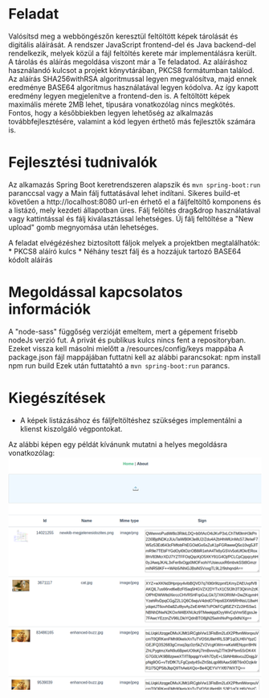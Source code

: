 Feladat
=======
Valósítsd meg a webböngészőn keresztül feltöltött képek tárolását és digitális aláírását. A rendszer JavaScript frontend-del és Java backend-del rendelkezik, melyek közül a fájl feltöltés kerete már implementálásra került. A tárolás és aláírás megoldása viszont már a Te feladatod. Az aláíráshoz használandó kulcsot a projekt könyvtárában, PKCS8 formátumban találod. Az aláírás SHA256withRSA algoritmussal legyen megvalósítva, majd ennek eredménye BASE64 algoritmus használatával legyen kódolva. Az így kapott eredmény legyen megjelenítve a frontend-den is. A feltöltött képek maximális mérete 2MB lehet, típusára vonatkozólag nincs megkötés.
Fontos, hogy a későbbiekben legyen lehetőség az alkalmazás továbbfejlesztésére, valamint a kód legyen érthető más fejlesztők számára is.

Fejlesztési tudnivalók
======================
Az alkamazás Spring Boot keretrendszeren alapszik és `mvn spring-boot:run` paranccsal vagy a Main fálj futtatásával lehet indítani. Sikeres build-et követően a http://localhost:8080 url-en érhető el a fáljfeltöltő komponens és a listázó, mely kezdeti állapotban üres. Fálj felöltés drag&drop használatával vagy kattintással és fálj kiválasztással lehetséges.
Új fálj feltöltése a "New upload" gomb megnyomása után lehetséges.

A feladat elvégézéshez biztosított fáljok melyek a projektben megtalálhatók:
    * PKCS8 aláíró kulcs
    * Néhány teszt fálj és a hozzájuk tartozó BASE64 kódolt aláírás


Megoldással kapcsolatos információk
===================================
A "node-sass" függőség verzióját emeltem, mert a gépement frisebb nodeJs verzió fut.
A privát és publikus kulcs nincs fent a repositoryban. Ezeket vissza kell másolni mielőtt a /resources/config/keys mappába
A package.json fájl mappájában futtatni kell az alábbi parancsokat:
npm install
npm run build
Ezek után futtatahtó a `mvn spring-boot:run` parancs.


	
Kiegészítések
=============
 - A képek listázásához és fáljfeltöltéshez szükséges implementálni a klienst kiszolgáló végpontokat.
 
Az alábbi képen egy példát kívánunk mutatni a helyes megoldásra vonatkozólag:
 ![Solution](image/example.png)